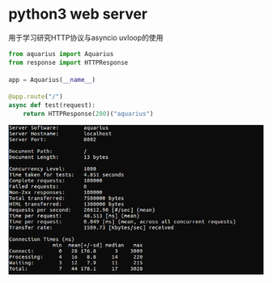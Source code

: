 # python3 web server

用于学习研究HTTP协议与asyncio uvloop的使用

```python
from aquarius import Aquarius
from response import HTTPResponse

app = Aquarius(__name__)

@app.route("/")
async def test(request):
    return HTTPResponse(200)("aquarius")
```
![Image text](https://github.com/AquariusMr/aquarius/blob/master/img-test/test.png)